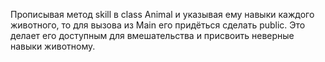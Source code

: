 Прописывая метод skill в class Animal и указывая ему навыки каждого животного, то для вызова из Main  его придёться сделать public. Это делает его доступным для вмешательства и присвоить неверные навыки животному.
